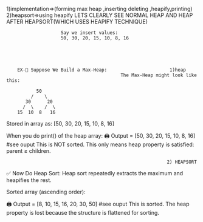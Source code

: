 1)implementation=>(forming max heap ,inserting deleting ,heapify,printing)
2)heapsort=>using heapify 
                                        LETS CLEARLY SEE  NORMAL HEAP AND HEAP AFTER HEAPSORT(WHICH USES HEAPIFY TECHNIQUE)

                     
                        Say we insert values:
                        50, 30, 20, 15, 10, 8, 16

                                                              
                                                              
                                                              
                                                              
        EX-🌲 Suppose We Build a Max-Heap:                       1)heap  
                                              The Max-Heap might look like this:
       
               50
             /    \
           30      20
          /  \    /  \
        15  10  8   16
Stored in array as:
[50, 30, 20, 15, 10, 8, 16]



When you do print() of the heap array:
🖨️ Output = [50, 30, 20, 15, 10, 8, 16]                                           #see ouput
This is NOT sorted.
This only means heap property is satisfied: parent ≥ children.



                                                               2) HEAPSORT

✅ Now Do Heap Sort:
Heap sort repeatedly extracts the maximum and heapifies the rest.

Sorted array (ascending order):

🖨️ Output = [8, 10, 15, 16, 20, 30, 50]                                         #see ouput
This is sorted. The heap property is lost because the structure is flattened for sorting.
